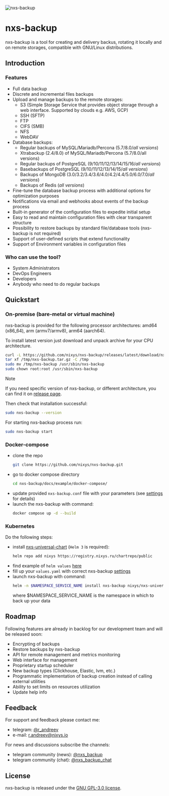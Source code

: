 ![nxs-backup](https://github.com/nixys/go-nxs-backup/assets/28505813/6aa03e3a-db3d-4f34-952b-91cab5fbe49e)

# nxs-backup

nxs-backup is a tool for creating and delivery backus, rotating it locally and on remote storages, compatible with 
GNU/Linux distributions.

## Introduction

### Features

* Full data backup
* Discrete and incremental files backups
* Upload and manage backups to the remote storages:
    * S3 (Simple Storage Service that provides object storage through a web interface. Supported by clouds e.g. AWS,
      GCP)
    * SSH (SFTP)
    * FTP
    * CIFS (SMB)
    * NFS
    * WebDAV
* Database backups:
    * Regular backups of MySQL/Mariadb/Percona (5.7/8.0/_all versions_)
    * Xtrabackup (2.4/8.0) of MySQL/Mariadb/Percona (5.7/8.0/all versions)
    * Regular backups of PostgreSQL (9/10/11/12/13/14/15/16/_all versions_)
    * Basebackups of PostgreSQL (9/10/11/12/13/14/15/_all versions_)
    * Backups of MongoDB (3.0/3.2/3.4/3.6/4.0/4.2/4.4/5.0/6.0/7.0/_all versions_)
    * Backups of Redis (_all versions_)
* Fine-tune the database backup process with additional options for optimization purposes
* Notifications via email and webhooks about events of the backup process
* Built-in generator of the configuration files to expedite initial setup
* Easy to read and maintain configuration files with clear transparent structure
* Possibility to restore backups by standard file/database tools (nxs-backup is not required)
* Support of user-defined scripts that extend functionality
* Support of Environment variables in configuration files

### Who can use the tool?

* System Administrators
* DevOps Engineers
* Developers
* Anybody who need to do regular backups

## Quickstart

### On-premise (bare-metal or virtual machine)

nxs-backup is provided for the following processor architectures: amd64 (x86_64), arm (armv7/armv8), arm64 (aarch64).

To install latest version just download and unpack archive for your CPU architecture.

```bash
curl -L https://github.com/nixys/nxs-backup/releases/latest/download/nxs-backup-amd64.tar.gz -o /tmp/nxs-backup.tar.gz
tar xf /tmp/nxs-backup.tar.gz -C /tmp
sudo mv /tmp/nxs-backup /usr/sbin/nxs-backup
sudo chown root:root /usr/sbin/nxs-backup
```
> [!NOTE]  
> If you need specific version of nxs-backup, or different architecture, you can find it
on [release page](https://github.com/nixys/nxs-backup/releases).

Then check that installation successful:

```sh
sudo nxs-backup --version
```

For starting nxs-backup process run:

```sh
sudo nxs-backup start
```

### Docker-compose

- clone the repo
  ```sh
  git clone https://github.com/nixys/nxs-backup.git
  ```
- go to docker compose directory
  ```sh
  cd nxs-backup/docs/example/docker-compose/
  ```
- update provided `nxs-backup.conf` file with your parameters (see [settings](/docs/settings/README.md) for details)
- launch the nxs-backup with command:
  ```sh
  docker compose up -d --build
  ```

### Kubernetes

Do the following steps:

- install [nxs-universal-chart](https://github.com/nixys/nxs-universal-chart) (`Helm 3` is required):
  ```sh
  helm repo add nixys https://registry.nixys.ru/chartrepo/public
  ```
- find example of `helm values` [here](/docs/example/kubernetes+helm/README.md)
- fill up your `values.yaml` with correct nxs-backup [settings](/docs/settings/README.md)
- launch nxs-backup with command:
  ```sh
  helm -n $NAMESPACE_SERVICE_NAME install nxs-backup nixys/nxs-universal-chart -f values.yaml
  ```
  where $NAMESPACE_SERVICE_NAME is the namespace in which to back up your data

## Roadmap

Following features are already in backlog for our development team and will be released soon:

* Encrypting of backups
* Restore backups by nxs-backup
* API for remote management and metrics monitoring
* Web interface for management
* Proprietary startup scheduler
* New backup types (Clickhouse, Elastic, lvm, etc.)
* Programmatic implementation of backup creation instead of calling external utilities
* Ability to set limits on resources utilization
* Update help info

## Feedback

For support and feedback please contact me:

* telegram: [@r_andreev](https://t.me/r_andreev)
* e-mail: r.andreev@nixys.io

For news and discussions subscribe the channels:

* telegram community (news): [@nxs_backup](https://t.me/nxs_backup)
* telegram community (chat): [@nxs_backup_chat](https://t.me/nxs_backup_chat)

## License

nxs-backup is released under the [GNU GPL-3.0 license](LICENSE).
